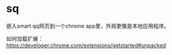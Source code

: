 sq
==

嵌入smart qq网页到一个chrome app里，外观更像是本地应用程序。

如何加载扩展：
https://developer.chrome.com/extensions/getstarted#unpacked
